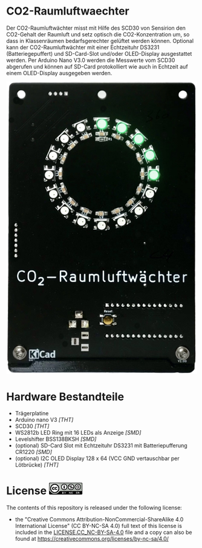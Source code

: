 # CO2-Raumluftwaechter
Der CO2-Raumluftwächter misst mit Hilfe des SCD30 von Sensirion den CO2-Gehalt der Raumluft und setz optisch die CO2-Konzentration um, so dass in Klassenräumen bedarfsgerechter gelüftet werden können. Optional kann der CO2-Raumluftwächter mit einer Echtzeituhr DS3231 (Batteriegepuffert) und SD-Card-Slot und/oder OLED-Display ausgestattet werden. Per Arduino Nano V3.0 werden die Messwerte vom SCD30 abgerufen und können auf SD-Card protokolliert wie auch in Echtzeit auf einem OLED-Display ausgegeben werden.

![CO2-Raumluftwaechter](/Bilder/CO2-Raumluftwaechter.png)
# Hardware Bestandteile
* Trägerplatine
* Arduino nano V3 _[THT]_
* SCD30 _[THT]_
* WS2812b LED Ring mit 16 LEDs als Anzeige _[SMD]_
* Levelshifter BSS138BKSH _[SMD]_
* (optional) SD-Card Slot mit Echtzeituhr DS3231 mit Batteriepufferung CR1220 _[SMD]_
* (optional) I2C OLED Display 128 x 64 (VCC GND vertauschbar per Lötbrücke) _[THT]_

# License ![CC BY-NC-SA 4.0 Logo](/Bilder/CC_BY-NC-SA.png)

The contents of this repository is released under the following license:

- the "Creative Commons Attribution-NonCommercial-ShareAlike 4.0 International License" (CC BY-NC-SA 4.0) full text of this license is included in the [LICENSE.CC_NC-BY-SA-4.0](https://github.com/Doctor-B/CO2-Raumluftwaechter/blob/main/LICENSE.CC_BY-NC-SA) file and a copy can also be found at https://creativecommons.org/licenses/by-nc-sa/4.0/
